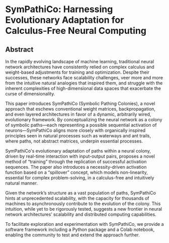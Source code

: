 # SymPathiCo: Harnessing Evolutionary Adaptation for Calculus-Free Neural Computing

## Abstract

In the rapidly evolving landscape of machine learning, traditional neural network architectures have consistently relied on complex calculus and weight-based adjustments for training and optimization. Despite their successes, these networks face scalability challenges, veer more and more from the intuitive natural analogies that inspired them, and struggle with the inherent complexities of high-dimensional data spaces that exacerbate the curse of dimensionality.

This paper introduces SymPathiCo (Symbolic Pathing Colonies), a novel approach that eschews conventional weight matrices, backpropagation, and even layered architectures in favor of a dynamic, arbitrarily wired, evolutionary framework. By conceptualizing the neural network as a colony of symbolic paths—each representing a possible sequential activation of neurons—SymPathiCo aligns more closely with organically inspired principles seen in natural processes such as waterways and ant trails, where paths, not abstract matrices, underpin essential processes.

SymPathiCo's evolutionary adaptation of paths within a neural colony, driven by real-time interaction with input-output pairs, proposes a novel method of “training” through the replication of successful activation sequences. The paper also introduces a necessity-driven activation function based on a “spillover” concept, which models non-linearity, essential for complex problem-solving, in a calculus-free and intuitively natural manner.

Given the network’s structure as a vast population of paths, SymPathiCo hints at unprecedented scalability, with the capacity for thousands of machines to asynchronously contribute to the evolution of the colony. This intuition, while yet to be rigorously tested, suggests a new frontier in neural network architectures’ scalability and distributed computing capabilities.

To facilitate exploration and experimentation with SymPathiCo, we provide a software framework including a Python package and a Colab notebook, enabling the community to test and extend the approach further.